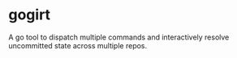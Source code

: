 # gogirt
A go tool to dispatch multiple commands and interactively resolve uncommitted state across multiple repos.
